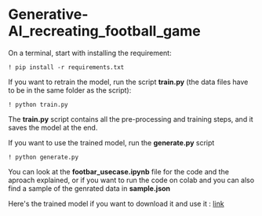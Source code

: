 # Generative-AI_recreating_football_game

On a terminal, start with installing the requirement:

    ! pip install -r requirements.txt

If you want to retrain the model, run the script **train.py** (the data files have to be in the same folder as the script):

    ! python train.py

The **train.py** script contains all the pre-processing and training steps, and it saves the model at the end.

If you want to use the trained model, run the **generate.py** script

    ! python generate.py

You can look at the **footbar_usecase.ipynb** file for the code and the aproach explained, or if you want to run the code on colab and you can also find a sample of the genrated data in **sample.json**

Here's the trained model if you want to download it and use it :  [link](https://drive.google.com/drive/folders/1-C-WPUgkU71mqgIw6OVDGbp3Hde_it2Z?usp=sharing)

